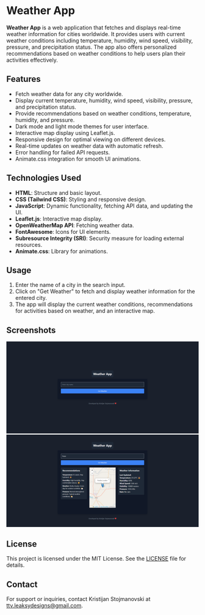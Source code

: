 # Weather App

**Weather App** is a web application that fetches and displays real-time weather information for cities worldwide. It provides users with current weather conditions including temperature, humidity, wind speed, visibility, pressure, and precipitation status. The app also offers personalized recommendations based on weather conditions to help users plan their activities effectively.

## Features

- Fetch weather data for any city worldwide.
- Display current temperature, humidity, wind speed, visibility, pressure, and precipitation status.
- Provide recommendations based on weather conditions, temperature, humidity, and pressure.
- Dark mode and light mode themes for user interface.
- Interactive map display using Leaflet.js.
- Responsive design for optimal viewing on different devices.
- Real-time updates on weather data with automatic refresh.
- Error handling for failed API requests.
- Animate.css integration for smooth UI animations.

## Technologies Used

- **HTML**: Structure and basic layout.
- **CSS (Tailwind CSS)**: Styling and responsive design.
- **JavaScript**: Dynamic functionality, fetching API data, and updating the UI.
- **Leaflet.js**: Interactive map display.
- **OpenWeatherMap API**: Fetching weather data.
- **FontAwesome**: Icons for UI elements.
- **Subresource Integrity (SRI)**: Security measure for loading external resources.
- **Animate.css**: Library for animations.

## Usage

1. Enter the name of a city in the search input.
2. Click on "Get Weather" to fetch and display weather information for the entered city.
3. The app will display the current weather conditions, recommendations for activities based on weather, and an interactive map.

## Screenshots

![Screenshot 1](screenshots/MainScreen.png)
![Screenshot 2](screenshots/WhenFound.png)

## License

This project is licensed under the MIT License. See the [LICENSE](./LICENSE) file for details.

## Contact

For support or inquiries, contact Kristijan Stojmanovski at [ttv.leaksydesigns@gmail.com](mailto:ttv.leaksydesigns@gmail.com).
